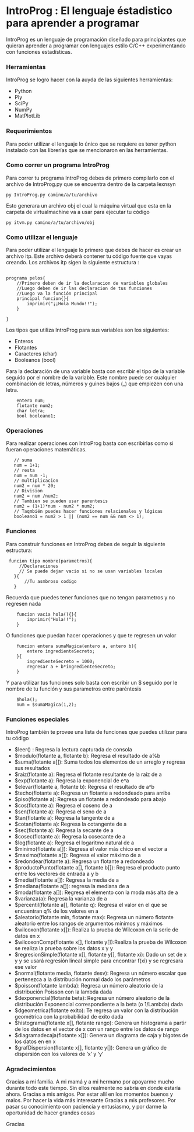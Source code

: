 # IntroProg : El lenguaje éstadistico para aprender a programar

IntroProg es un lenguaje de programación diseñado para principiantes que quieran aprender a programar con lenguajes estilo C/C++ experimentando con funciones estadísticas.

### Herramientas
IntroProg se logro hacer con la auyda de las siguientes herramientas:
* Python
* Ply
* SciPy
* NumPy
* MatPlotLib

### Requerimientos

Para poder utilizar el lenguaje lo único que se requiere es tener python instalado con las librerías que se mencionaron en las herramientas.

### Como correr un programa IntroProg

Para correr tu programa IntroProg debes de primero compilarlo con el archivo de IntroProg.py que se encuentra dentro de la carpeta lexnsyn
```
py IntroProg.py camino/a/tu/archivo
```

Esto generara un archivo obj el cual la máquina virtual que esta en la carpeta de virtualmachine va a usar para ejecutar tu código

```
py itvm.py camino/a/tu/archivo/obj
```

### Como utilizar el lenguaje

Para poder utilizar el lenguaje lo primero que debes de hacer es crear un archivo itp. Este archivo deberá contener tu código fuente que vayas creando.
Los archivos itp sigen la siguiente estructura :
```

programa pelos{
    //Primero deben de ir la declaracion de variables globales
    //Luego deben de ir las declaracion de tus funciones
    //Luego va la función principal
    principal funcion{}{
        imprimir("¡¡Hola Mundo!!");
    }

}

```

Los tipos que utiliza IntroProg para sus variables son los siguientes:
* Enteros
* Flotantes
* Caracteres (char)
* Booleanos (bool)

Para la declaración de una variable basta con escribir el tipo de la variable seguido por el nombre de la variable. Este nombre puede ser cualquier combinación de letras, números y guines bajos (_) que empiezen con una letra.

```
    entero num;
    flotante num2;
    char letra;
    bool booleano1;
```

### Operaciones

Para realizar operaciones con IntroProg basta con escribirlas como si fueran operaciones matemáticas.
 ```
    // suma
    num = 1+1;
    // resta
    num = num -1;
    // multiplicacion
    num2 = num * 20;
    // Division
    num2 = num /num2;
    // Tambien se pueden usar parentesis
    num2 = (1+1)*num - num2 * num2;
    // Taqmbién puedes hacer funciones relacionales y lógicas
    booleano1 = num2 > 1 || (num2 == num && num <> 1); 
 ```

### Funciones

 Para construir funciones en IntroProg debes de seguir la siguiente estructura:

 ```
  funcion tipo nombre(parametros){
      //Declaraciones
      // Se puede dejar vacio si no se usan variables locales
    }{
        //Tu asmbroso codigo
    }
```

Recuerda que puedes tener funciones que no tengan parametros y no regresen nada

``` 
    funcion vacia hola(){}{
        imprimir("Hola!!");
    }
```

O funciones que puedan hacer operaciones y que te regresen un valor
```
    funcion entera sumaMagica(entero a, entero b){
        entero ingredienteSecreto;
    }{
        ingredienteSecreto = 1000;
        regresar a + b*ingredienteSecreto;
    }
```
Y para utilizar tus funciones solo basta con escribir un $ seguido por le nombre de tu función y sus parametros entre paréntesis

```
    $hola();
    num = $sumaMagica(1,2);
```

### Funciones especiales

IntroProg también te provee una lista de funciones que puedes utilizar para tu código
*  $leer() : Regresa la lectura capturada de consola
*  $modulo(flotante a, flotante b): Regresa el resultado de a\%b
*  $suma(flotante a[]): Suma todos los elementos de un arreglo y regresa sus resultados
*  $raiz(flotante a): Regresa el flotante resultante de la raíz de a
*  $exp(flotante a): Regresa la exponencial de e\^a
*  $elevar(flotante a, flotante b): Regresa el resultado de a\^b
*  $techo(flotante a): Regresa un flotante a redondeado para arriba
*  $piso(flotante a): Regresa un flotante a redondeado para abajo
*  $cos(flotante a): Regresa el coseno de a
*  $sen(flotante a): Regresa el seno de a
*  $tan(flotante a): Regresa la tangente de a
*  $cotan(flotante a): Regresa la cotangente de a
*  $sec(flotante a): Regresa la secante de a
*  $cosec(flotante a): Regresa la cosecante de a
*  $log(flotante a): Regresa el logaritmo natural de a
*  $minimo(flotante a[]): Regresa el valor más chico en el vector a
*  $maximo(flotante a[]): Regresa el valor máximo de a
*  $redondear(flotante a): Regresa un flotante a redondeado
*  $productoPunto(flotante a[], flotante b[]): Regresa el producto punto entre los vectores de entrada a y b
*  $media(flotante a[]): Regresa la media de a
*  $mediana(flotante a[]): regresa la mediana de a
*  $moda(flotante a[]): Regresa el elemento con la moda más alta de a
*  $varianza(a): Regresa la varianza de a
*  $percentil(flotante a[], flotante q): Regresa el valor en el que se encuentran q% de los valores en a
*  $aleatorio(flotante min, flotante max): Regresa un número flotante aleatorio entre los rangos de argumentos mínimos y máximos
*  $wilcoxon(flotante x[]): Realiza la prueba de Wilcoxon en la serie de datos en x
*  $wilcoxonComp(flotante x[], flotante y[]):Realiza la prueba de Wilcoxon se realiza la prueba sobre los datos x y y
*  $regresionSimple(flotante x[], flotante y[], flotante xi): Dado un set de x y y se usará regresión lineal simple para encontrar f(xi) y se regresara ese valor
*  $normal(flotante media, flotante desv): Regresa un número escalar que pertenezca a la distribución normal dado los parámetros
*  $poisson(flotante lambda): Regresa un número aleatorio de la distribución Poisson con la lambda dada
*  $dexponencial(flotante beta): Regresa un número aleatorio de la distribución Exponencial correspondiente a la beta (o 1/Lambda) dada
*  $dgeometrica(flotante exito): Te regresa un valor con la distribución geométrica con la probabilidad de exito dada
*  $histograma(flotante x[], flotante rango): Genera un histograma a partir de los datos en el vector de x con un rango entre los datos de rango
*  $diagramadecaja(flotante x[]): Genera un diagrama de caja y bigotes de los datos en en x
*  $grafDispersion(flotante x[], flotante y[]): Genera un gráfico de dispersión con los valores de ‘x’ y ‘y’


### Agradecimientos

Gracias a mi familia. A mi mamá y a mi hermano por apoyarme mucho durante todo este tiempo. Sin ellos realmente no sabría en donde estaría ahora.
Gracias a mis amigos. Por estar allí en los momentos buenos y malos. Por hacer la vida más interesante
Gracias a mis profesores. Por pasar su conocimiento con paciencia y entusiasmo, y por darme la oportunidad de hacer grandes cosas

Gracias